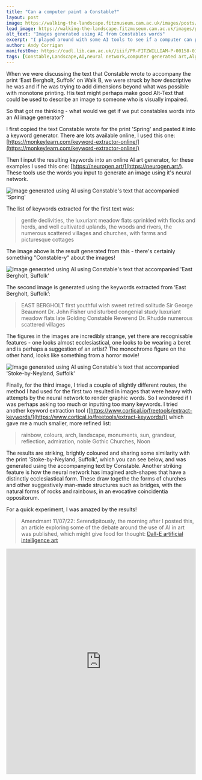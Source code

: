 ```yaml
---
title: "Can a computer paint a Constable?"
layout: post
image: https://walking-the-landscape.fitzmuseum.cam.ac.uk/images/posts/Constable-AI-02-ALL_preview.jpg
lead_image: https://walking-the-landscape.fitzmuseum.cam.ac.uk/images/posts/Constable-AI-02-ALL.jpg
alt_text: "Images generated using AI from Constables words"
excerpt: "I played around with some AI tools to see if a computer can paint a Constable..."
author: Andy Corrigan
manifestOne: https://cudl.lib.cam.ac.uk//iiif/PR-FITZWILLIAM-P-00158-01955
tags: [Constable,Landscape,AI,neural network,computer generated art,Algorithmic art,Computer Vision]
---
```

When we were discussing the text that Constable wrote to accompany the print ‘East Bergholt, Suffolk’ on Walk B, we were struck by how descriptive he was and if he was trying to add dimensions beyond what was possible with monotone printing. His text might perhaps make good Alt-Text that could be used to describe an image to someone who is visually impaired.

So that got me thinking - what would we get if we put constables words into an AI image generator?

I first copied the text Constable wrote for the print 'Spring' and pasted it into a keyword generator. There are lots available online, I used this one:
[https://monkeylearn.com/keyword-extractor-online/](https://monkeylearn.com/keyword-extractor-online/)

Then I input the resulting keywords into an online AI art generator, for these examples I used this one: [https://neurogen.art/](https://neurogen.art/). These tools use the words you input to generate an image using it's neural network.

![Image generated using AI using Constable's text that accompanied 'Spring']({{site.url}}/images/posts/Constable-AI-01-ALL.jpg)

The list of keywords extracted for the first text was:
> gentle declivities, the luxuriant meadow flats sprinkled with flocks and herds, and well cultivated uplands, the woods and rivers, the numerous scattered villages and churches, with farms and picturesque cottages

The image above is the result generated from this - there's certainly something "Constable-y" about the images! 

![Image generated using AI using Constable's text that accompanied 'East Bergholt, Suffolk']({{site.url}}/images/posts/Constable-AI-02-ALL.jpg)

The second image is generated using the keywords extracted from ‘East Bergholt, Suffolk’:
> EAST BERGHOLT first youthful wish sweet retired solitude Sir George Beaumont Dr. John Fisher undisturbed congenial study luxuriant meadow flats late Golding Constable Reverend Dr. Rhudde numerous scattered villages

The figures in the images are incredibly strange, yet there are recognisable features - one looks almost ecclesiastical, one looks to be wearing a beret and is perhaps a suggestion of an artist? The monochrome figure on the other hand, looks like something from a horror movie! 

![Image generated using AI using Constable's text that accompanied 'Stoke-by-Neyland, Suffolk']({{site.url}}/images/posts/Constable-AI-03-ALL.jpg)

Finally, for the third image, I tried a couple of slightly different routes, the method I had used for the first two resulted in images that were heavy with attempts by the neural network to render graphic words. So I wondered if I was perhaps asking too much or inputting too many keywords. I tried another keyword extraction tool ([https://www.cortical.io/freetools/extract-keywords/](https://www.cortical.io/freetools/extract-keywords/)) which gave me a much smaller, more refined list:
> rainbow, colours, arch, landscape, monuments, sun, grandeur, reflection, admiration, noble Gothic Churches, Noon

The results are striking, brightly coloured and sharing some similarity with the print 'Stoke-by-Neyland, Suffolk', which you can see below, and was generated using the accompanying text by Constable. Another striking feature is how the neural network has imagined arch-shapes that have a distinctly ecclesiastical form. These draw togethe the forms of churches and other suggestively man-made structures such as bridges, with the natural forms of rocks and rainbows, in an evocative coincidentia oppositorum.

For a quick experiment, I was amazed by the results! 

>Amendmant 11/07/22: Serendipitously, the morning after I posted this, an article exploring some of the debate around the use of AI in art was published, which might give food for thought:
>[Dall-E artificial intelligence art](https://www.theguardian.com/technology/2022/jul/10/dall-e-artificial-intelligence-art?)

<iframe src="https://fitzmuseum.cam.ac.uk/uv.html#?manifest={{ page.manifestOne }}&c=0&m=0&cv=0&config=&locales=en-GB:English (GB),cy-GB:Cymraeg,fr-FR:Français (FR),pl-PL:Polski,sv-SE:Svenska&r=0" width="100%" height="600" allowfullscreen frameborder="0"></iframe>
